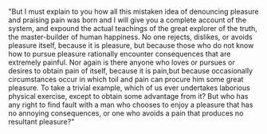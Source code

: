 "But I must explain to you how all this mistaken idea of denouncing pleasure
and praising pain was born and I will give you a complete account of the system, and expound the actual teachings of the great explorer of the truth,
the master-builder of human happiness. No one rejects, dislikes, or
avoids pleasure itself, because it is pleasure, but because those who
do not know how to pursue pleasure rationally encounter consequences
that are extremely painful. Nor again is there anyone who loves or
pursues or desires to obtain pain of itself, because it is pain,but
because occasionally circumstances occur in which toil and pain
can procure him some great pleasure. To take a trivial example,
which of us ever undertakes laborious physical exercise, except
to obtain some advantage from it? But who has any right to find fault with a man who chooses to enjoy a pleasure that has no annoying consequences, or one who avoids a pain that produces no resultant pleasure?"
